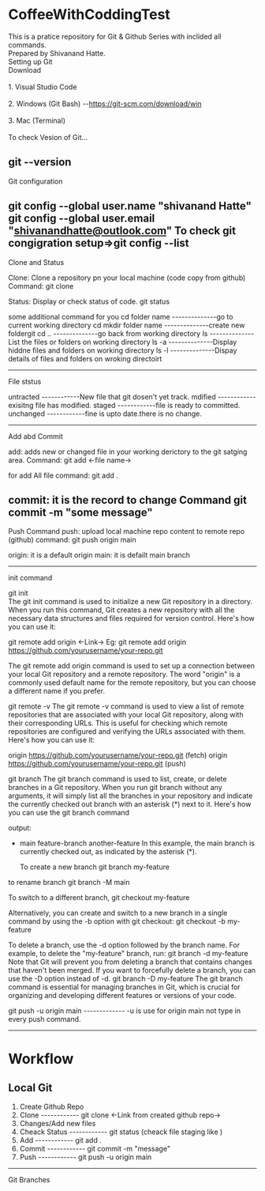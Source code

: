 # CoffeeWithCoddingTest
This is a pratice repository for Git & Github Series with inclided all commands.
<br>
Prepared by Shivanand Hatte.
<br>
Setting up Git
<br>
Download   
<br>
           1. Visual Studio Code
<br>           
           2. Windows (Git Bash) --https://git-scm.com/download/win 
<br>           
           3. Mac (Terminal)
 <br>           
To check Vesion of Git...

git --version
<br>
--------------------------------------------------------------------------------
Git configuration

git config --global user.name "shivanand Hatte"
git config --global user.email "shivanandhatte@outlook.com"
To check git congigration setup=>git config --list
--------------------------------------------------------------------------------
Clone and Status

Clone: Clone a repository pn your local machine (code copy from github)
Command: 
git clone <Link>

Status: Display or check status of code.
git status


some additional command for you
cd folder name          --------------go to current working directory
cd mkdir folder name    --------------create new foldergit
cd ..                   --------------go back from working directory
ls                      --------------List the files or folders on working directory
ls -a                   --------------Display hiddne files and folders on working directory
ls -l                   --------------Dispay details of files and folders on wroking directoirt

---------------------------------------------------------------------------------------------------
File ststus

untracted               ------------New file that git dosen't yet track.
mdified                 ------------exisitng file has modified.
staged                  ------------file is ready to committed.
unchanged               ------------fine is upto date.there is no change.

------------------------------------------------------------------------------------------------------
Add abd Commit

add: adds new or changed file in your working derictory to the git satging area.
Command:
git add <-file name->

for add All file
command:
git add .

commit: it is the record to change
Command
git commit -m "some message"
---------------------------------------------------------------------------
Push Command
push: upload local machine repo content to remote repo (github)
command:
git push origin main

origin: it is a default origin 
main: it is defailt main branch


--------------------------------------------------------------------------------
init command

git init        
The git init command is used to initialize a new Git repository in a directory. When you run this command, Git creates a new repository with all the necessary data structures and files required for version control. Here's how you can use it:

git remote add origin <-Link->
Eg: git remote add origin https://github.com/yourusername/your-repo.git

The git remote add origin command is used to set up a connection between your local Git repository and a remote repository. The word "origin" is a commonly used default name for the remote repository, but you can choose a different name if you prefer.

git remote -v
The git remote -v command is used to view a list of remote repositories that are associated with your local Git repository, along with their corresponding URLs. This is useful for checking which remote repositories are configured and verifying the URLs associated with them. Here's how you can use it:

origin  https://github.com/yourusername/your-repo.git (fetch)
origin  https://github.com/yourusername/your-repo.git (push)


git branch
The git branch command is used to list, create, or delete branches in a Git repository. When you run git branch without any arguments, it will simply list all the branches in your repository and indicate the currently checked out branch with an asterisk (*) next to it. Here's how you can use the git branch command

output:
* main
  feature-branch
  another-feature
  In this example, the main branch is currently checked out, as indicated by the asterisk (*).

  To create a new branch
  git branch my-feature


to rename branch
git branch -M main

To switch to a different branch,
git checkout my-feature


Alternatively, you can create and switch to a new branch in a single command by using the -b option with git checkout:
git checkout -b my-feature


To delete a branch, use the -d option followed by the branch name. For example, to delete the "my-feature" branch, run:
git branch -d my-feature
Note that Git will prevent you from deleting a branch that contains changes that haven't been merged. If you want to forcefully delete a branch, you can use the -D option instead of -d.
git branch -D my-feature
The git branch command is essential for managing branches in Git, which is crucial for organizing and developing different features or versions of your code.

git push -u origin main            -------------   -u is use for origin main not type in every push command. 

--------------------------------------------------------------------------------------------------------------------------------
<h1>Workflow</h1>

<h2>Local Git</h2>

1. Create Github Repo
2. Clone                ------------ git clone <-Link from created github repo->
3. Changes/Add new files            
4. Cheack Status        ------------ git status (cheack file staging like )
4. Add                  ------------ git add .
5. Commit               ------------ git commit -m "message"
6. Push                 ------------ git push -u origin main
------------------------------------------------------------------------------------------------------------------------------

Git Branches


